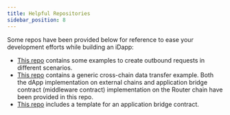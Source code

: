 ```yaml
---
title: Helpful Repositories
sidebar_position: 8
---
```


Some repos have been provided below for reference to ease your development efforts while building an iDapp:

* [This repo](https://github.com/router-protocol/cw-bridge-contracts) contains some examples to create outbound requests in different scenarios.
* [This repo](https://github.com/router-protocol/generic-cc-data-transfer) contains a generic cross-chain data transfer example. Both the dApp implementation on external chains and application bridge contract (middleware contract) implementation on the Router chain have been provided in this repo.
* [This repo](https://github.com/router-protocol/cw-bridge-contract-template) includes a template for an application bridge contract.

